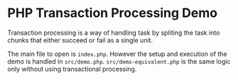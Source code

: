 # PHP Transaction Processing Demo

Transaction processing is a way of handling task by spliting the task into chunks that either succeed or fail as a single unit.

The main file to open is `index.php`. However the setup and execution of the demo is handled in `src/demo.php`. `src/demo-equivalent.php` is the same logic only without using transactional processing. 
